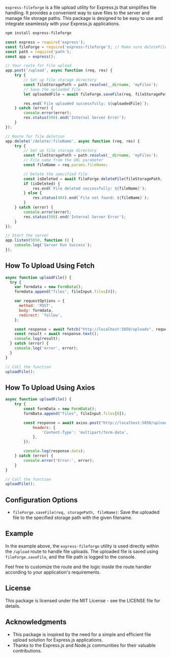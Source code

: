 `express-fileforge` is a file upload utility for Express.js that simplifies file handling. It provides a convenient way to save files to the server and manage file storage paths. This package is designed to be easy to use and integrate seamlessly with your Express.js applications.

```bash
npm install express-fileforge
```

```javascript
const express = require('express');
const fileForge = require('express-fileforge'); // Make sure deleteFile is exported from here
const path = require('path');
const app = express();

// Your route for file upload
app.post('/upload', async function (req, res) {
    try {
        // Set up file storage directory
        const fileStoragePath = path.resolve(__dirname, 'myFiles');
        // Save the uploaded file
        let uploadedFile = await fileForge.saveFile(req, fileStoragePath, 'abc.pdf');

        res.end(`File uploaded successfully: ${uploadedFile}`);
    } catch (error) {
        console.error(error);
        res.status(500).end('Internal Server Error');
    }
});

// Route for file deletion
app.delete('/delete/:fileName', async function (req, res) {
    try {
        // Set up file storage directory
        const fileStoragePath = path.resolve(__dirname, 'myFiles');
        // File name from the URL parameter
        const fileName = req.params.fileName;

        // Delete the specified file
        const isDeleted = await fileForge.deleteFile(fileStoragePath, '', fileName);
        if (isDeleted) {
            res.end(`File deleted successfully: ${fileName}`);
        } else {
            res.status(404).end(`File not found: ${fileName}`);
        }
    } catch (error) {
        console.error(error);
        res.status(500).end('Internal Server Error');
    }
});

// Start the server
app.listen(5050, function () {
    console.log('Server Run Success');
});

```


## How To Upload Using Fetch 
```javascript
async function uploadFile() {
  try {
    var formdata = new FormData();
    formdata.append("files", fileInput.files[0]);

    var requestOptions = {
      method: 'POST',
      body: formdata,
      redirect: 'follow',
    };

    const response = await fetch("http://localhost:5050/uploads", requestOptions);
    const result = await response.text();
    console.log(result);
  } catch (error) {
    console.log('error', error);
  }
}

// Call the function
uploadFile();

```



## How To Upload Using Axios
```javascript
async function uploadFile() {
    try {
        const formData = new FormData();
        formData.append("files", fileInput.files[0]);

        const response = await axios.post("http://localhost:5050/uploads", formData, {
            headers: {
                'Content-Type': 'multipart/form-data',
            },
        });

        console.log(response.data);
    } catch (error) {
        console.error('Error:', error);
    }
}

// Call the function
uploadFile();

```

## Configuration Options

- `fileForge.saveFile(req, storagePath, fileName)`: Save the uploaded file to the specified storage path with the given filename.

## Example

In the example above, the `express-fileforge` utility is used directly within the `/upload` route to handle file uploads. The uploaded file is saved using `fileForge.saveFile`, and the file path is logged to the console.

Feel free to customize the route and the logic inside the route handler according to your application's requirements.

## License

This package is licensed under the MIT License - see the LICENSE file for details.

## Acknowledgments

- This package is inspired by the need for a simple and efficient file upload solution for Express.js applications.
- Thanks to the Express.js and Node.js communities for their valuable contributions.